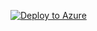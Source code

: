 [![Deploy to Azure](http://azuredeploy.net/deploybutton.png)](https://portal.azure.com/#create/Microsoft.Template/uri/https%3A%2F%2Fraw.githubusercontent.com%2FChenTanyi%2Fazure-deploy%2Fmaster%2FSendGridDeploy%2Fazuredeploy.json)